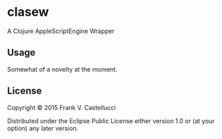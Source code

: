 # clasew

A Clojure AppleScriptEngine Wrapper

## Usage

Somewhat of a novelty at the moment.

## License

Copyright © 2015 Frank V. Castellucci

Distributed under the Eclipse Public License either version 1.0 or (at
your option) any later version.
